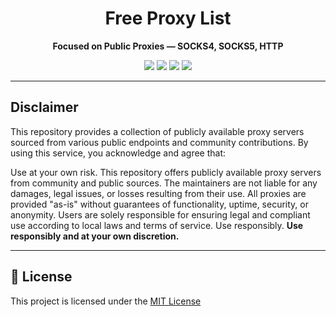 <h1 align="center">Free Proxy List</h1>

<p align="center"><strong>Focused on Public Proxies — SOCKS4, SOCKS5, HTTP</strong></p>

<p align="center">
 <img src="https://img.shields.io/badge/license-MIT-green" />
 <img src="https://img.shields.io/badge/status-Active-blue" />
 <img src="https://img.shields.io/badge/formats-JSON%20%7C%20CSV%20%7C%20TXT-lightgrey" />
 <img src="https://img.shields.io/badge/powered%20by-proxystash.com-black" />
</p>

___

##  Disclaimer

This repository provides a collection of publicly available proxy servers sourced from various public endpoints and community contributions. By using this service, you acknowledge and agree that:

Use at your own risk. This repository offers publicly available proxy servers from community and public sources. The maintainers are not liable for any damages, legal issues, or losses resulting from their use. All proxies are provided "as-is" without guarantees of functionality, uptime, security, or anonymity. Users are solely responsible for ensuring legal and compliant use according to local laws and terms of service. Use responsibly.
**Use responsibly and at your own discretion.**

___

## 📄 License

This project is licensed under the [MIT License](https://github.com/GoekhanDev/free-proxy-list/blob/main/LICENSE)
